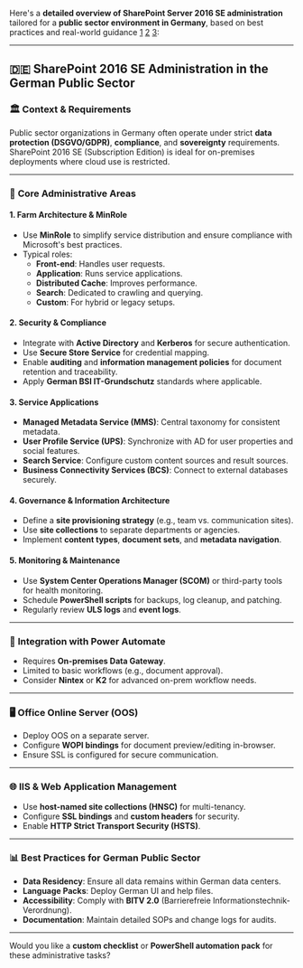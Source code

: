 Here's a **detailed overview of SharePoint Server 2016 SE administration** tailored for a **public sector environment in Germany**, based on best practices and real-world guidance [1](https://learn.microsoft.com/en-us/sharepoint/administration/administration) [2](https://www.tenfold-security.com/en/sharepoint-best-practices/) [3](https://link.springer.com/book/10.1007/978-1-4842-3045-9):

---

## 🇩🇪 SharePoint 2016 SE Administration in the German Public Sector

### 🏛️ **Context & Requirements**
Public sector organizations in Germany often operate under strict **data protection (DSGVO/GDPR)**, **compliance**, and **sovereignty** requirements. SharePoint 2016 SE (Subscription Edition) is ideal for on-premises deployments where cloud use is restricted.

---

### 🧱 **Core Administrative Areas**

#### 1. **Farm Architecture & MinRole**
- Use **MinRole** to simplify service distribution and ensure compliance with Microsoft's best practices.
- Typical roles:
  - **Front-end**: Handles user requests.
  - **Application**: Runs service applications.
  - **Distributed Cache**: Improves performance.
  - **Search**: Dedicated to crawling and querying.
  - **Custom**: For hybrid or legacy setups.

#### 2. **Security & Compliance**
- Integrate with **Active Directory** and **Kerberos** for secure authentication.
- Use **Secure Store Service** for credential mapping.
- Enable **auditing** and **information management policies** for document retention and traceability.
- Apply **German BSI IT-Grundschutz** standards where applicable.

#### 3. **Service Applications**
- **Managed Metadata Service (MMS)**: Central taxonomy for consistent metadata.
- **User Profile Service (UPS)**: Synchronize with AD for user properties and social features.
- **Search Service**: Configure custom content sources and result sources.
- **Business Connectivity Services (BCS)**: Connect to external databases securely.

#### 4. **Governance & Information Architecture**
- Define a **site provisioning strategy** (e.g., team vs. communication sites).
- Use **site collections** to separate departments or agencies.
- Implement **content types**, **document sets**, and **metadata navigation**.

#### 5. **Monitoring & Maintenance**
- Use **System Center Operations Manager (SCOM)** or third-party tools for health monitoring.
- Schedule **PowerShell scripts** for backups, log cleanup, and patching.
- Regularly review **ULS logs** and **event logs**.

---

### 🔄 **Integration with Power Automate**
- Requires **On-premises Data Gateway**.
- Limited to basic workflows (e.g., document approval).
- Consider **Nintex** or **K2** for advanced on-prem workflow needs.

---

### 🖥️ **Office Online Server (OOS)**
- Deploy OOS on a separate server.
- Configure **WOPI bindings** for document preview/editing in-browser.
- Ensure SSL is configured for secure communication.

---

### 🌐 **IIS & Web Application Management**
- Use **host-named site collections (HNSC)** for multi-tenancy.
- Configure **SSL bindings** and **custom headers** for security.
- Enable **HTTP Strict Transport Security (HSTS)**.

---

### 📊 **Best Practices for German Public Sector**
- **Data Residency**: Ensure all data remains within German data centers.
- **Language Packs**: Deploy German UI and help files.
- **Accessibility**: Comply with **BITV 2.0** (Barrierefreie Informationstechnik-Verordnung).
- **Documentation**: Maintain detailed SOPs and change logs for audits.

---

Would you like a **custom checklist** or **PowerShell automation pack** for these administrative tasks?